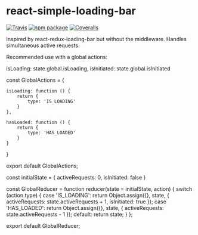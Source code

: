 # react-simple-loading-bar

[![Travis][build-badge]][build]
[![npm package][npm-badge]][npm]
[![Coveralls][coveralls-badge]][coveralls]

Inspired by react-redux-loading-bar but without the middleware. Handles simultaneous active requests.

Recommended use with a global actions:

<SimpleLoadingBar isInitiated={this.state.isInitiated} activeRequests={this.state.activeRequests}></SimpleLoadingBar>



isLoading: state.global.isLoading,
isInitiated: state.global.isInitiated




const GlobalActions = {

    isLoading: function () {
        return {
            type: 'IS_LOADING'
        }
    },

    hasLoaded: function () {
        return {
            type: 'HAS_LOADED'
        }
    }
}

export default GlobalActions;




const initialState = {
    activeRequests: 0,
    isInitiated: false
}

const GlobalReducer = function reducer(state = initialState, action) {
    switch (action.type) {
        case 'IS_LOADING':
            return Object.assign({}, state, { activeRequests: state.activeRequests + 1, isInitiated: true });
        case 'HAS_LOADED':
            return Object.assign({}, state, { activeRequests: state.activeRequests - 1 });
        default:
            return state;
    }
};

export default GlobalReducer;




[build-badge]: https://img.shields.io/travis/user/repo/master.png?style=flat-square
[build]: https://travis-ci.org/user/repo

[npm-badge]: https://img.shields.io/npm/v/npm-package.png?style=flat-square
[npm]: https://www.npmjs.org/package/npm-package

[coveralls-badge]: https://img.shields.io/coveralls/user/repo/master.png?style=flat-square
[coveralls]: https://coveralls.io/github/user/repo
